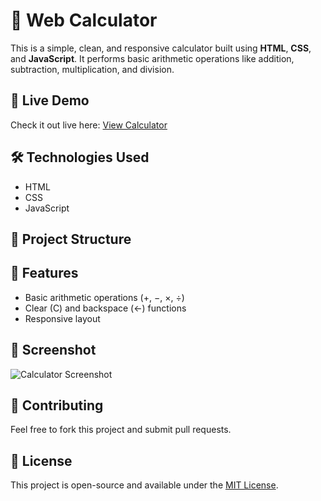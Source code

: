 # 🔢 Web Calculator

This is a simple, clean, and responsive calculator built using **HTML**, **CSS**, and **JavaScript**. It performs basic arithmetic operations like addition, subtraction, multiplication, and division. 

## 🚀 Live Demo

Check it out live here: [View Calculator](https://n-d-yogeshwar.github.io/CALCULATOR)

## 🛠️ Technologies Used

- HTML
- CSS
- JavaScript

## 📂 Project Structure


## 🧠 Features

- Basic arithmetic operations (+, −, ×, ÷)
- Clear (C) and backspace (←) functions
- Responsive layout

## 📸 Screenshot

![Calculator Screenshot](Screenshotcalculator.png)

## 🤝 Contributing

Feel free to fork this project and submit pull requests.

## 📄 License

This project is open-source and available under the [MIT License](LICENSE).

